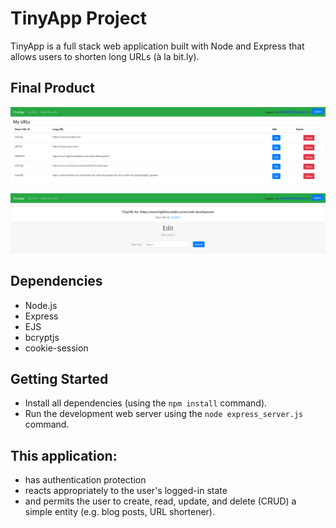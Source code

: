 # TinyApp Project

TinyApp is a full stack web application built with Node and Express that allows users to shorten long URLs (à la bit.ly).

## Final Product

!["screenshot description"](./docs/urls-page.png)

!["screenshot description"](./docs/edit-page.png)

## Dependencies

- Node.js
- Express
- EJS
- bcryptjs
- cookie-session

## Getting Started

- Install all dependencies (using the `npm install` command).
- Run the development web server using the `node express_server.js` command.

## This application:
- has authentication protection
- reacts appropriately to the user's logged-in state
- and permits the user to create, read, update, and delete (CRUD) a simple entity (e.g. blog posts, URL shortener).